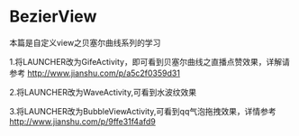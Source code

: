 # BezierView
本篇是自定义view之贝塞尔曲线系列的学习

1.将LAUNCHER改为GifeActivity，即可看到贝塞尔曲线之直播点赞效果，详解请参考  http://www.jianshu.com/p/a5c2f0359d31

2.将LAUNCHER改为WaveActivity,可看到水波纹效果

3.将LAUNCHER改为BubbleViewActivity,可看到qq气泡拖拽效果，详情参考 http://www.jianshu.com/p/9ffe31f4afd9
